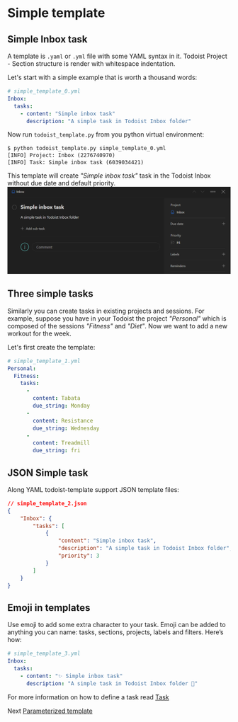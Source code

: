 # Simple template

## Simple Inbox task

A template is `.yaml` or `.yml` file with some YAML syntax in it.
Todoist Project - Section structure is render with whitespace indentation.

Let's start with a simple example that is worth a thousand words:

```yaml
# simple_template_0.yml
Inbox:
  tasks:
    - content: "Simple inbox task"
      description: "A simple task in Todoist Inbox folder"
```

Now run `todoist_template.py` from you python virtual environment:

```shell
$ python todoist_template.py simple_template_0.yml
[INFO] Project: Inbox (2276740970)
[INFO] Task: Simple inbox task (6039034421)
```

This template will create *"Simple inbox task"* task in the Todoist Inbox without due date and default priority.
![Simple task](../assets/images/simple_template_0.png)

## Three simple tasks

Similarly you can create tasks in existing projects and sessions. For example, suppose you have in your Todoist the project *"Personal"* which is composed of the sessions *"Fitness"* and *"Diet"*. Now we want to add a new workout for the week.

Let's first create the template:

```yaml
# simple_template_1.yml
Personal:
  Fitness:
    tasks:
      -
        content: Tabata
        due_string: Monday
      -
        content: Resistance
        due_string: Wednesday
      -
        content: Treadmill
        due_string: fri
```

## JSON Simple task

Along YAML todoist-template support JSON template files:

```json
// simple_template_2.json
{
    "Inbox": {
        "tasks": [
            {
                "content": "Simple inbox task",
                "description": "A simple task in Todoist Inbox folder",
                "priority": 3
            }
        ]
    }
}
```

## Emoji in templates

Use emoji to add some extra character to your task. Emoji can be added to anything you can name: tasks, sections, projects, labels and filters. Here’s how:

```yaml
# simple_template_3.yml
Inbox:
  tasks:
    - content: "✨ Simple inbox task"
      description: "A simple task in Todoist Inbox folder 📂"
```

For more information on how to define a task read [Task](./template_yaml_syntax.md#task)

Next [Parameterized template](./param_template.md)